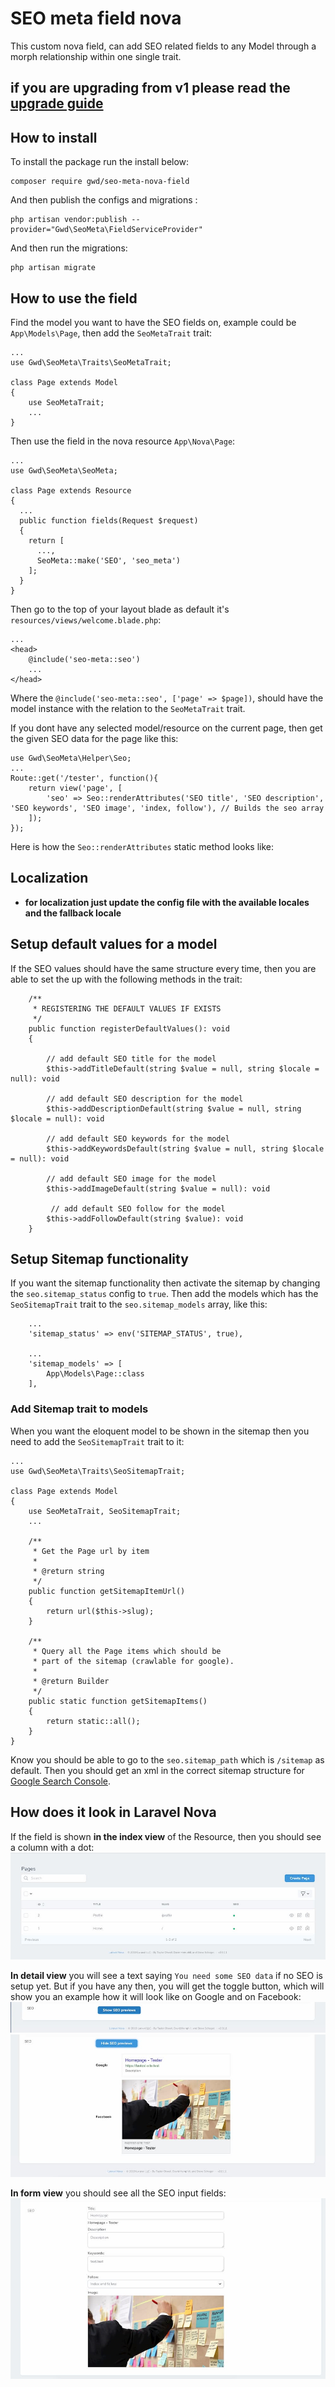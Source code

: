 # SEO meta field nova

This custom nova field, can add SEO related fields to any Model through a morph relationship within one single trait.

## if you are upgrading from v1 please read the [upgrade guide](UPGRADING.md)

## How to install

To install the package run the install below:

```
composer require gwd/seo-meta-nova-field
```

And then publish the configs and migrations :

```
php artisan vendor:publish --provider="Gwd\SeoMeta\FieldServiceProvider"
```

And then run the migrations:

```
php artisan migrate
```

## How to use the field

Find the model you want to have the SEO fields on, example could be `App\Models\Page`, then add the `SeoMetaTrait`
trait:

```
...
use Gwd\SeoMeta\Traits\SeoMetaTrait;

class Page extends Model
{
    use SeoMetaTrait;
    ...
}
```

Then use the field in the nova resource `App\Nova\Page`:

```
...
use Gwd\SeoMeta\SeoMeta;

class Page extends Resource
{
  ...
  public function fields(Request $request)
  {
    return [
      ...,
      SeoMeta::make('SEO', 'seo_meta')
    ];
  }
}
```

Then go to the top of your layout blade as default it's `resources/views/welcome.blade.php`:

```
...
<head>
    @include('seo-meta::seo')
    ...
</head>
```

Where the `@include('seo-meta::seo', ['page' => $page])`, should have the model instance with the relation to
the `SeoMetaTrait` trait.

If you dont have any selected model/resource on the current page, then get the given SEO data for the page like this:

```
use Gwd\SeoMeta\Helper\Seo;
...
Route::get('/tester', function(){
    return view('page', [
        'seo' => Seo::renderAttributes('SEO title', 'SEO description', 'SEO keywords', 'SEO image', 'index, follow'), // Builds the seo array
    ]);
});
```

Here is how the `Seo::renderAttributes` static method looks like:

## Localization

- **for localization just update the config file with the available locales and the fallback locale**

## Setup default values for a model

If the SEO values should have the same structure every time, then you are able to set the up with the following methods
in the trait:

```
    /**
     * REGISTERING THE DEFAULT VALUES IF EXISTS
     */
    public function registerDefaultValues(): void
    {
        
        // add default SEO title for the model 
        $this->addTitleDefault(string $value = null, string $locale = null): void
        
        // add default SEO description for the model 
        $this->addDescriptionDefault(string $value = null, string $locale = null): void
        
        // add default SEO keywords for the model 
        $this->addKeywordsDefault(string $value = null, string $locale = null): void
        
        // add default SEO image for the model 
        $this->addImageDefault(string $value = null): void
        
         // add default SEO follow for the model 
        $this->addFollowDefault(string $value): void
    }
```

## Setup Sitemap functionality

If you want the sitemap functionality then activate the sitemap by changing the `seo.sitemap_status` config to `true`.
Then add the models which has the `SeoSitemapTrait` trait to the `seo.sitemap_models` array, like this:

```
    ...
    'sitemap_status' => env('SITEMAP_STATUS', true),

    ...
    'sitemap_models' => [
        App\Models\Page::class
    ],
```

### Add Sitemap trait to models

When you want the eloquent model to be shown in the sitemap then you need to add the `SeoSitemapTrait` trait to it:

```
...
use Gwd\SeoMeta\Traits\SeoSitemapTrait;

class Page extends Model
{
    use SeoMetaTrait, SeoSitemapTrait;
    ...

    /**
     * Get the Page url by item
     *
     * @return string
     */
    public function getSitemapItemUrl()
    {
        return url($this->slug);
    }

    /**
     * Query all the Page items which should be
     * part of the sitemap (crawlable for google).
     *
     * @return Builder
     */
    public static function getSitemapItems()
    {
        return static::all();
    }
}
```

Know you should be able to go to the `seo.sitemap_path` which is `/sitemap` as default. Then you should get an xml in
the correct sitemap structure for [Google Search Console](https://search.google.com/search-console/about).

## How does it look in Laravel Nova

If the field is shown **in the index view** of the Resource, then you should see a column with a dot:
![alt text](/assets/images/seo-field-index.jpg)

**In detail view** you will see a text saying `You need some SEO data` if no SEO is setup yet. But if you have any then,
you will get the toggle button, which will show you an example how it will look like on Google and on Facebook:
![alt text](/assets/images/seo-field-detail-hidden.jpg)
![alt text](/assets/images/seo-field-detail-show.jpg)

**In form view** you should see all the SEO input fields:
![alt text](/assets/images/seo-field-form.jpg)
